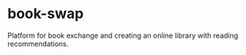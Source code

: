 # book-swap
Platform for book exchange and creating an online library with reading recommendations.
